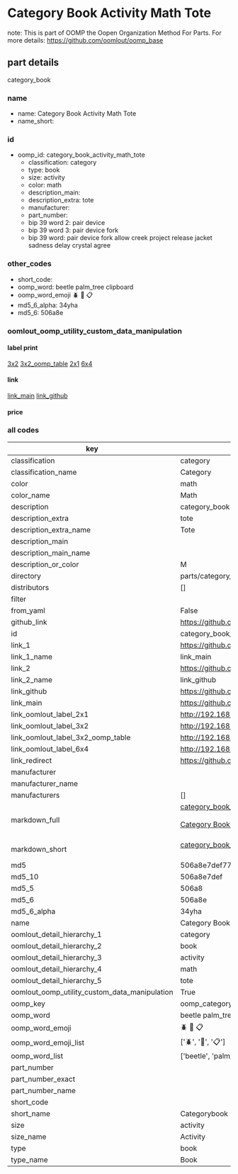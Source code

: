# Category Book Activity Math Tote  

note: This is part of OOMP the Oopen Organization Method For Parts. For more details: https://github.com/oomlout/oomp_base

##  part details
  



category_book



### name
* name: Category Book Activity Math Tote
* name_short: 
### id
* oomp_id: category_book_activity_math_tote
  * classification: category
  * type: book
  * size: activity
  * color: math
  * description_main: 
  * description_extra: tote
  * manufacturer: 
  * part_number: 
  * bip 39 word 2: pair device
  * bip 39 word 3: pair device fork
  * bip 39 word: pair device fork allow creek project release jacket sadness delay crystal agree

### other_codes
* short_code: 
* oomp_word: beetle palm_tree clipboard
* oomp_word_emoji :beetle: :palm_tree: :clipboard:
* md5_6_alpha: 34yha
* md5_6: 506a8e






### oomlout_oomp_utility_custom_data_manipulation
#### label print
[3x2](http://192.168.1.245:1112/?label=oomp%2034yha)
[3x2_oomp_table](http://192.168.1.108:1112/?label=oomp%2034yha)
[2x1](http://192.168.1.242:1112/?label=oomp%2034yha)
[6x4](http://192.168.1.55:1112/?label=oomp%2034yha)    

#### link

[link_main](https://github.com/oomlout/oomlout_oomp_version_1_messy/tree/main/parts/category_book_activity_math_tote) [link_github](https://github.com/oomlout/oomlout_oomp_version_1_messy/tree/main/parts/category_book_activity_math_tote)                             

#### price







### all codes 
| key | value |  
| --- | --- |  
| classification | category |  
| classification_name | Category |  
| color | math |  
| color_name | Math |  
| description | category_book |  
| description_extra | tote |  
| description_extra_name | Tote |  
| description_main |  |  
| description_main_name |  |  
| description_or_color | M  |  
| directory | parts/category_book_activity_math_tote |  
| distributors | [] |  
| filter |  |  
| from_yaml | False |  
| github_link | https://github.com/oomlout/oomlout_oomp_part_src/tree/main/parts/category_book_activity_math_tote |  
| id | category_book_activity_math_tote |  
| link_1 | https://github.com/oomlout/oomlout_oomp_version_1_messy/tree/main/parts/category_book_activity_math_tote |  
| link_1_name | link_main |  
| link_2 | https://github.com/oomlout/oomlout_oomp_version_1_messy/tree/main/parts/category_book_activity_math_tote |  
| link_2_name | link_github |  
| link_github | https://github.com/oomlout/oomlout_oomp_version_1_messy/tree/main/parts/category_book_activity_math_tote |  
| link_main | https://github.com/oomlout/oomlout_oomp_version_1_messy/tree/main/parts/category_book_activity_math_tote |  
| link_oomlout_label_2x1 | http://192.168.1.242:1112/?label=oomp%2034yha |  
| link_oomlout_label_3x2 | http://192.168.1.245:1112/?label=oomp%2034yha |  
| link_oomlout_label_3x2_oomp_table | http://192.168.1.108:1112/?label=oomp%2034yha |  
| link_oomlout_label_6x4 | http://192.168.1.55:1112/?label=oomp%2034yha |  
| link_redirect | https://github.com/oomlout/oomlout_oomp_version_1_messy/tree/main/parts/category_book_activity_math_tote |  
| manufacturer |  |  
| manufacturer_name |  |  
| manufacturers | [] |  
| markdown_full | [category_book_activity_math_tote](none)<br>[](none)<br>[Category Book Activity Math Tote](none)<br><br> |  
| markdown_short | [category_book_activity_math_tote](none)<br><br> |  
| md5 | 506a8e7def7716a6b019906ab6cf2cf8 |  
| md5_10 | 506a8e7def |  
| md5_5 | 506a8 |  
| md5_6 | 506a8e |  
| md5_6_alpha | 34yha |  
| name | Category Book Activity Math Tote |  
| oomlout_detail_hierarchy_1 | category |  
| oomlout_detail_hierarchy_2 | book |  
| oomlout_detail_hierarchy_3 | activity |  
| oomlout_detail_hierarchy_4 | math |  
| oomlout_detail_hierarchy_5 | tote |  
| oomlout_oomp_utility_custom_data_manipulation | True |  
| oomp_key | oomp_category_book_activity_math_tote |  
| oomp_word | beetle palm_tree clipboard |  
| oomp_word_emoji | :beetle: :palm_tree: :clipboard: |  
| oomp_word_emoji_list | [':beetle:', ':palm_tree:', ':clipboard:'] |  
| oomp_word_list | ['beetle', 'palm_tree', 'clipboard'] |  
| part_number |  |  
| part_number_exact |  |  
| part_number_name |  |  
| short_code |  |  
| short_name | Categorybook |  
| size | activity |  
| size_name | Activity |  
| type | book |  
| type_name | Book |  

